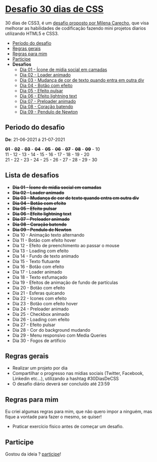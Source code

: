 # [Desafio 30 dias de CSS](https://github.com/MilenaCarecho/30diasDeCSS) 

30 dias de CSS3, é um [desafio proposto por Milena Carecho](https://github.com/MilenaCarecho/30diasDeCSS), que visa melhorar as habilidades de codificação fazendo mini projetos diarios utilizando HTML5 e CSS3.

- [Período do desafio](#periodo-do-desafio)
- [Regras gerais](#regras-gerais)
- [Regras para mim](#regras-para-mim)
- [Participe](#participe)
- **Desafios**
  - [Dia 01 - Ícone de mídia social em camadas](https://matheusgomesweb.github.io/desafio-30-dias-de-css/01/01.html)
  - [Dia 02 - Loader animado](https://matheusgomesweb.github.io/desafio-30-dias-de-css/02/02.html)
  - [Dia 03 - Mudança de cor de texto quando entra em outra div](https://matheusgomesweb.github.io/desafio-30-dias-de-css/03/03.html)
  - [Dia 04 - Botão com efeito](https://matheusgomesweb.github.io/desafio-30-dias-de-css/04/04.html)
  - [Dia 05 - Efeito pulsar](https://matheusgomesweb.github.io/desafio-30-dias-de-css/05/05.html)
  - [Dia 06 - Efeito lightning text](https://matheusgomesweb.github.io/desafio-30-dias-de-css/06/06.html)
  - [Dia 07 - Preloader animado](https://matheusgomesweb.github.io/desafio-30-dias-de-css/07/07.html)
  - [Dia 08 - Coração batendo](https://matheusgomesweb.github.io/desafio-30-dias-de-css/08/08.html)
  - [Dia 09 - Pendulo de Newton](https://matheusgomesweb.github.io/desafio-30-dias-de-css/09/09.html)

## Periodo do desafio

**De**: 21-06-2021 á 21-07-2021 <br>

<s>**01**</s> - <s>**02**</s> - <s>**03**</s> - <s>**04**</s> - <s>**05**</s> - <s>**06**</s> - <s>**07**</s> - <s>**08**</s> - <s>**09**</s> - 10              
11 - 12 - 13 - 14 - 15 - 16 - 17 - 18 - 19 - 20     
21 - 22 - 23 - 24 - 25 - 26 - 27 - 28 - 29 - 30   

## Lista de desafios

- <s>**Dia 01 - Ícone de mídia social em camadas**</s>
- <s>**Dia 02 - Loader animado**</s>
- <s>**Dia 03 - Mudança de cor de texto quando entra em outra div**</s>
- <s>**Dia 04 - Botão com efeito**</s>
- <s>**Dia 05 - Efeito pulsar**</s>
- <s>**Dia 06 - Efeito lightning text**</s>
- <s>**Dia 07 - Preloader animado**</s>
- <s>**Dia 08 - Coração batendo**</s>
- <s>**Dia 09 - Pendulo de Newton**</s>
- Dia 10 - Animação texto alternando
- Dia 11 - Botão com efeito hover
- Dia 12 - Efeito de preenchimento ao passar o mouse
- Dia 13 - Loading com efeito
- Dia 14 - Fundo de texto animado
- Dia 15 - Texto flutuante
- Dia 16 - Botão com efeito
- Dia 17 - Loader animado
- Dia 18 - Texto esfumaçado
- Dia 19 - Efeitos de animação de fundo de partículas
- Dia 20 - Botão com efeito
- Dia 21 - Esferas quicando
- Dia 22 - Icones com efeito
- Dia 23 - Botão com efeito hover
- Dia 24 - Preloader animado
- Dia 25 - Checkbox animado
- Dia 26 - Loading com efeito
- Dia 27 - Efeito pulsar
- Dia 28 - Cor do background mudando
- Dia 29 - Menu responsivo com Media Queries
- Dia 30 - Fogos de artificio

## Regras gerais

- Realizar um projeto por dia
- Compartilhar o progresso nas mídias sociais (Twitter, Facebook, Linkedin etc...), utilizando a hashtag #30DiasDeCSS
- O desafio diário deverá ser concluído até 23:59

## Regras para mim

Eu criei algumas regras para mim, que não quero impor a ninguém, mas fique a vontade para fazer o mesmo, se quiser!

- Praticar exercício físico antes de começar um desafio.

## Participe

Gostou da ideia ? [participe](https://github.com/MilenaCarecho/30diasDeCSS/issues/1)!
